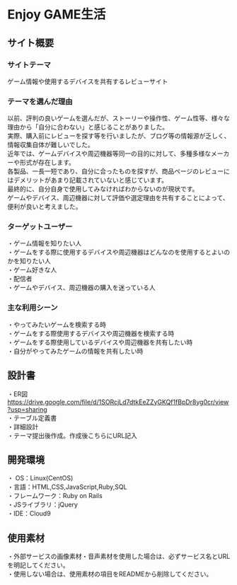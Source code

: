 # Enjoy GAME生活

## サイト概要
### サイトテーマ
ゲーム情報や使用するデバイスを共有するレビューサイト

### テーマを選んだ理由
以前、評判の良いゲームを選んだが、ストーリーや操作性、ゲーム性等、様々な理由から「自分に合わない」と感じることがありました。<br>
実際、購入前にレビューを探す等を行いましたが、ブログ等の情報源が乏しく、情報収集自体が難しいでした。<br>
近年では、ゲームデバイスや周辺機器等同一の目的に対して、多種多様なメーカーや形式が存在します。<br>
各製品、一長一短であり、自分に合ったものを探すが、商品ページのレビューにはデメリットがあまり記載されていないと感じています。<br>
最終的に、自分自身で使用してみなければわからないのが現状です。<br>
ゲームやデバイス、周辺機器に対して評価や選定理由を共有することによって、便利が良いと考えました。

### ターゲットユーザー
・ゲーム情報を知りたい人<br>
・ゲームをする際に使用するデバイスや周辺機器はどんなのを使用するとよいのかを知りたい人<br>
・ゲーム好きな人<br>
・配信者<br>
・ゲームやデバイス、周辺機器の購入を迷っている人

### 主な利用シーン
・やってみたいゲームを検索する時<br>
・ゲームをする際使用するデバイスや周辺機器を検索する時<br>
・ゲームをする際使用しているデバイスや周辺機器を共有したい時<br>
・自分がやってみたゲームの情報を共有したい時<br>

## 設計書
・ER図　https://drive.google.com/file/d/1SORcjLd7dtkEeZZyGKQf1fBpDr8yg0cr/view?usp=sharing<br>
・テーブル定義書<br>
・詳細設計<br>
・テーマ提出後作成。作成後こちらにURL記入

## 開発環境
・ OS：Linux(CentOS)<br>
・言語：HTML,CSS,JavaScript,Ruby,SQL<br>
・フレームワーク：Ruby on Rails<br>
・JSライブラリ：jQuery<br>
・IDE：Cloud9

## 使用素材
・外部サービスの画像素材・音声素材を使用した場合は、必ずサービス名とURLを明記してください。<br>
・使用しない場合は、使用素材の項目をREADMEから削除してください。